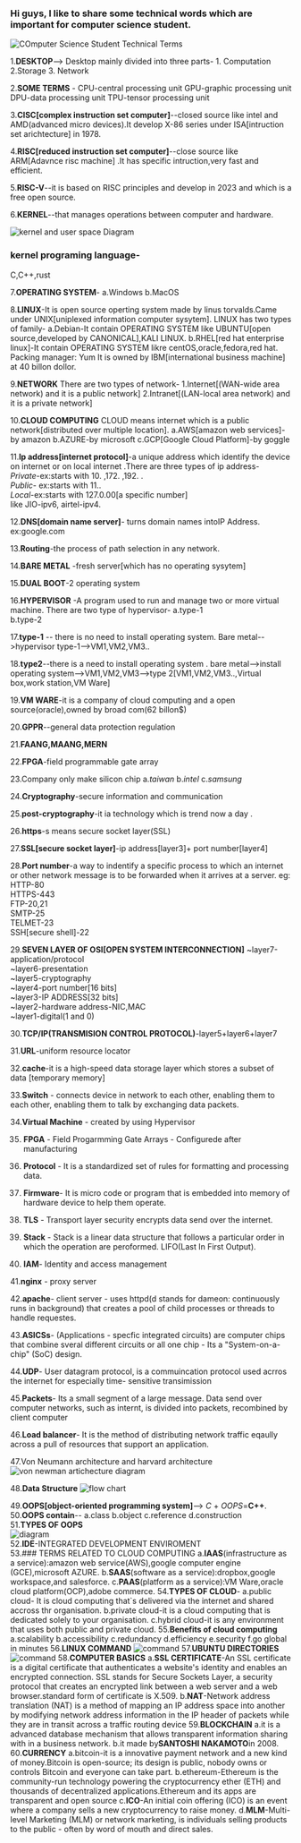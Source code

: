 ### Hi guys, I like to share some technical words which are important for computer science student. 

![COmputer Science Student Technical Terms](https://images.ctfassets.net/pdf29us7flmy/7L9EiObwAkxMJG7eWWalsx/711ac7138967d2684ff171ee657ff6e7/virtual_memory_shutterstock_407008072_.jpg?w=720&q=100&fm=jpg)

1.**DESKTOP**--> Desktop mainly divided into three parts-
           1. Computation  2.Storage  3. Network
           
2.**SOME TERMS** -
CPU-central processing unit 
GPU-graphic processing unit 
DPU-data processing unit
TPU-tensor processing unit

3.**CISC[complex instruction set computer]**--closed source like intel and AMD(advanced micro devices).It develop X-86 series under ISA[intruction set arichtecture] in 1978. 

4.**RISC[reduced instruction set computer]**--close source like ARM[Adavnce risc machine] .It has specific intruction,very fast and efficient.

5.**RISC-V**--it is based on RISC principles and develop in 2023 and which is a free open source.  

6.**KERNEL**--that manages operations between computer and hardware.

![kernel and user space Diagram](https://www.lakesidesoftware.com/wp-content/uploads/2021/03/kernel-mode-vs-user-mode-differences.png)

### kernel programing language-
C,C++,rust

7.**OPERATING SYSTEM**-
a.Windows
b.MacOS

8.**LINUX**-It is open source operting system made by linus torvalds.Came under UNIX[uniplexed information computer sysytem]. 
LINUX has two types of family-
a.Debian-It contain OPERATING SYSTEM like UBUNTU[open source,developed by CANONICAL],KALI LINUX.
b.RHEL[red hat enterprise linux]-It contain OPERATING SYSTEM likre centOS,oracle,fedora,red hat.
Packing manager: Yum 
It is owned by IBM[international business machine] at 40 billon dollor.

9.**NETWORK**
There are two types of network-
1.Internet[(WAN-wide area network) and it is a public network]
2.Intranet[(LAN-local area network) and it is a private network]

10.**CLOUD COMPUTING**
CLOUD means internet which is a public network[distributed over multiple location].
a.AWS[amazon web services]-by amazon
b.AZURE-by microsoft
c.GCP[Google Cloud Platform]-by goggle

11.**Ip address[internet protocol]**-a unique address which identify the device on internet or on local internet .There are three types of ip address-</br>
*Private*-ex:starts with 10. ,172. ,192. . </br>
*Public*- ex:starts with 11.. </br>
*Local*-ex:starts with 127.0.00[a specific number]</br>
like JIO-ipv6, airtel-ipv4.

12.**DNS[domain name server]**- turns domain names intoIP Address. ex:google.com

13.**Routing**-the process of path selection in any network.

14.**BARE METAL** -fresh server[which has no operating sysytem]

15.**DUAL BOOT**-2 operating system 

16.**HYPERVISOR** -A program used to run and manage two or more virtual machine.
There are two type of hypervisor-
a.type-1</br>
b.type-2

17.**type-1** -- there is no need to install operating system.
Bare metal-->hypervisor type-1-->VM1,VM2,VM3..

18.**type2**--there is a need to install operating system .
bare metal-->install operating system-->VM1,VM2,VM3-->type 2[VM1,VM2,VM3..,Virtual box,work station,VM Ware]

19.**VM WARE**-it is a company of cloud computing and a open source(oracle),owned by broad com(62 billon$)

20.**GPPR**--general data protection regulation

21.**FAANG,MAANG,MERN**

22.**FPGA**-field programmable gate array

23.Company only make silicon chip
a.*taiwan* b.*intel* c.*samsung*

24.**Cryptography**-secure information and communication

25.**post-cryptography**-it ia technology which is trend now a day .

26.**https**-s means secure socket layer(SSL) 

27.**SSL[secure socket layer]**-ip address[layer3]+ port number[layer4]

28.**Port number**-a way to indentify a specific process to which an internet or other network message is to be forwarded when it arrives at a server.
eg:</br>
HTTP-80</br>
HTTPS-443</br>
FTP-20,21</br>
SMTP-25</br>
TELMET-23</br>
SSH[secure shell]-22

29.**SEVEN LAYER OF OSI[OPEN SYSTEM INTERCONNECTION]**
~layer7-application/protocol</br>
~layer6-presentation</br>
~layer5-cryptography</br>
~layer4-port number[16 bits]</br>
~layer3-IP ADDRESS[32 bits]</br>
~layer2-hardware address-NIC,MAC</br>
~layer1-digital(1 and 0)

30.**TCP/IP(TRANSMISION CONTROL PROTOCOL)**-layer5+layer6+layer7

31.**URL**-uniform resource locator

32.**cache**-it is a high-speed data storage layer which stores a subset of data [temporary memory]

33.**Switch** - connects device in network to each other, enabling them to each other, enabling them to talk by exchanging data packets.

34.**Virtual Machine** - created by using Hypervisor

35. **FPGA** - Field Progarmming Gate Arrays - Configurede after manufacturing
    
36. **Protocol** - It is a standardized set of rules for formatting and processing data.
  
37. **Firmware**- It is micro code or program that is embedded into memory of hardware device to help them operate.

38. **TLS** - Transport layer security encrypts data send over the internet.
 
39. **Stack** - Stack is a linear data structure that follows a particular order in which the operation are peroformed. LIFO(Last In First Output).
 
40. **IAM**- Identity and access management

41.**nginx** - proxy server

42.**apache**- client server - uses httpd(d stands for dameon: continuously runs in background) that creates a pool of child processes or threads to handle requestes.

43.**ASICSs**- (Applications - specfic integrated circuits) are computer chips that combine sveral different circuits or all one chip - Its a "System-on-a-chip"
 (SoC) design.
 
44.**UDP**- User datagram protocol, is a commuincation protocol used acrros the internet for especially time- sensitive transimission

45.**Packets**- Its a small segment of a large message. Data send over computer networks, such as internt, is divided into packets, recombined by client computer

46.**Load balancer**- It is the method of distributing network traffic eqaully across a pull of resources that support an application.

47.Von Neumann architecture and harvard architecture</br>
![von newman artichecture diagram](https://ars.els-cdn.com/content/image/3-s2.0-B9780127345307500088-f08-05-9780127345307.gif)

48.**Data Structure** 
![flow chart](https://scontent.fdel10-1.fna.fbcdn.net/v/t1.6435-9/189964934_1588261171367985_5735720792545224260_n.jpg?_nc_cat=110&ccb=1-7&_nc_sid=9267fe&_nc_ohc=4D3y3NUKWQQAX9nRkEm&_nc_ht=scontent.fdel10-1.fna&oh=00_AfCvhrWQBzG4U7LDgPV5sc2SnkACPte5QuYNBzKprfzpDQ&oe=651B6DD0)

49.**OOPS[object-oriented programming system]**--> *C* + *OOPS*=**C++**.</br>
50.**OOPS contain**--
a.class b.object c.reference d.construction </br>
51.**TYPES OF OOPS**</br>
![diagram](https://static.javatpoint.com/interview/images/oops-interview-questions-q4.png)</br>
52.**IDE**-INTEGRATED DEVELOPMENT ENVIROMENT</br>
53.### TERMS RELATED TO CLOUD COMPUTING
a.**IAAS**(infrastructure as a service):amazon web service(AWS),google computer engine (GCE),microsoft AZURE.
b.**SAAS**(software as a service):dropbox,google workspace,and salesforce.
c.**PAAS**(platform as a service):VM Ware,oracle cloud platform(OCP),adobe commerce.
54.**TYPES OF CLOUD**-
a.public cloud- It is cloud computing that`s delivered via the internet and shared accross thr organisation.
b.private cloud-it is a cloud computing that is dedicated solely to your organisation.
c.hybrid cloud-it is any environment that uses both public and private cloud.
55.**Benefits of cloud computing**
a.scalability
b.accessibility
c.redundancy
d.efficiency
e.security
f.go global in minutes
56.**LINUX COMMAND**
![command](https://pbs.twimg.com/media/FvIlnUvakAMH_1F.jpg:large)
57.**UBUNTU DIRECTORIES**
![command](https://static.thegeekstuff.com/wp-content/uploads/2010/11/filesystem-structure.png)
58.**COMPUTER BASICS**
a.**SSL CERTIFICATE**-An SSL certificate is a digital certificate that authenticates a website's identity and enables an encrypted connection. SSL stands for Secure Sockets Layer, a security protocol that creates an encrypted link between a web server and a web browser.standard form of certificate is X.509.
b.**NAT**-Network address translation (NAT) is a method of mapping an IP address space into another by modifying network address information in the IP header of packets while they are in transit across a traffic routing device
59.**BLOCKCHAIN**
a.it is a advanced database mechanism that allows transparent information sharing with in a business network.
b.it made by**SANTOSHI NAKAMOTO**in 2008.
60.**CURRENCY**
a.bitcoin-it is a innovative payment network and a new kind of money.Bitcoin is open-source; its design is public, nobody owns or controls Bitcoin and everyone can take part.
b.ethereum-Ethereum is the community-run technology powering the cryptocurrency ether (ETH) and thousands of decentralized applications.Ethereum and its apps are transparent and open source
c.**ICO**-An initial coin offering (ICO) is an event where a company sells a new cryptocurrency to raise money.
d.**MLM**-Multi-level Marketing (MLM) or network marketing, is individuals selling products to the public - often by word of mouth and direct sales. 
